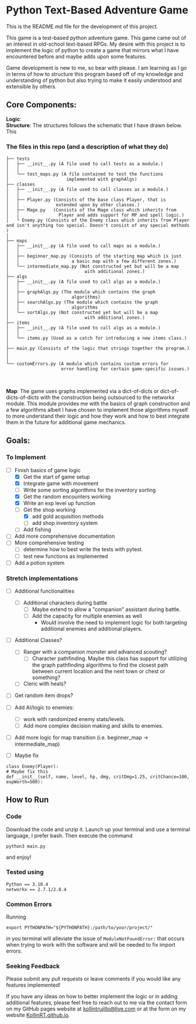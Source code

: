 # Python Text-Based Adventure Game
This is the README.md file for the development of this project.

This game is a test-based python adventure game. This game came out of an interest in old-school text-based RPGs. My desire with this project is to implement the logic of python to create a game that mirrors what I have encountered before and maybe adds upon some features.

Game development is new to me, so bear with please. I am learning as I go in terms of how to structure this program based off of my knowledge and understanding of python but also trying to make it easily understood and extensible by others.

## Core Components:
**Logic**:   <br>
**Structure**: The structures follows the schematic that I have drawn below. This
### The files in this repo (and a description of what they do)
```
├── tests
│   ├── __init__.py (A file used to call tests as a module.)
│   │
│   └── test_maps.py (A file contained to test the functions
│                      implemented with graphAlgs)
├── classes
│   ├── __init__.py (A file used to call classes as a module.)
│   │
│   ├── Player.py (Consists of the base class Player, that is
│   │              extended upon by other classes.)
│   ├── Mage.py   (Consists of the Mage class which inherits from
│   │               Player and adds support for MP and spell logic.)
│   └ Enemy.py (Consists of the Enemy class which inherits from Player and isn't anything too special. Doesn't consist of any special methods )
│
├── maps
│   ├── __init__.py (A file used to call maps as a module.)
│   │
│   ├── beginner_map.py (Consists of the starting map which is just
│   │                    a basic map with a few different zones.)
│   └── intermediate_map.py (Not constructed yet but will be a map
│                             with additional zones.)
├── algs
│   ├── __init__.py (A file used to call algs as a module.)
│   │
│   ├── graphAlgs.py (The module which contains the graph
│   │                    algorithms)
│   ├── searchAlgs.py (The module which contains the graph
│   │                    algorithms
│   └── sortAlgs.py (Not constructed yet but will be a map
│                             with additional zones.)
├── items
│   ├── __init__.py (A file used to call algs as a module.)
│   │
│   └── items.py (Used as a catch for introducing a new items class.)
│                            
├── main.py (Consists of the logic that strings together the program.)
│
│                              
└── customErrors.py (A module which contains custom errors for
                     error handling for certain game-specific issues.)
```


<br>

**Map**: The game uses graphs implemented via a dict-of-dicts or dict-of-dicts-of-dicts with the construction being outsourced to the networkx module. This module provides me with the basics of graph construction and a few algorithms albeit I have chosen to implement those algorithms myself to more understand their logic and how they work and how to best integrate them in the future for additional game mechanics. <br>

## Goals:
### To Implement
- [ ] Finish basics of game logic  
  - [x] Get the start of game setup
  - [x] Integrate game with movement
  - [ ] Write some sorting algorithms for the inventory sorting  
  - [x] Get the random encounters working
  - [x] Write an exp level up function
  - [ ] Get the shop working
    - [x] add gold acquisition methods
    - [ ] add shop inventory system
  - [ ] Add fishing
- [ ] Add more comprehensive documentation
- [ ] More comprehensive testing
  - [ ] determine how to best write the tests with pytest.  
  - [ ] test new functions as implemented
- [ ] Add a potion system

### Stretch implementations
- [ ] Additional functionalities  
  - [ ] Additional characters during battle
    - [ ] Maybe extend to allow a "companion" assistant during battle.
    - [ ] Add the capacity for multiple enemies as well
      - Would involve the need to implement logic for both targeting additional enemies and additional players.
- [ ] Additional Classes?
  - [ ] Ranger with a companion monster and advanced scouting?
    - [ ] Character pathfinding. Maybe this class has support for utilizing the graph pathfinding algorithms to find the closest path between current location and the next town or chest or something?
  - [ ] Cleric with heals?
- [ ] Get random item drops?
- [ ] Add AI/logic to enemies:
  - [ ] work with randomized enemy stats/levels.
  - [ ] Add more complex decision making and skills to enemies.

- [ ] Add more logic for map transition (i.e. beginner_map -> intermediate_map)

- [ ] Maybe fix
```
class Enemy(Player):
# Maybe fix this
def __init__(self, name, level, hp, dmg, critDmg=1.25, critChance=100, expWorth=500):
```

## How to Run
### Code
Download the code and unzip it. Launch up your terminal and use a terminal language, I prefer bash. Then execute the command
```
python3 main.py
```
and enjoy!

### Tested using
```
Python == 3.10.4
networkx == 2.7.1/2.8.4
```

### Common Errors

Running
```
export PYTHONPATH="${PYTHONPATH}:/path/to/your/project/"
```
in you terminal will alleviate the issue of `ModuleNotFoundError:` that occurs when trying to work with the software and will be needed to fix import errors.


### Seeking Feedback
Please submit any pull requests or leave comments if you would like any features implemented!

If you have any ideas on how to better implement the logic or in adding additional features, please feel free to reach out to me via the contact form on my GitHub pages website at kollintrujillo@live.com or at the form on my website [KollinRT.github.io](https://kollinrt.github.io/).
